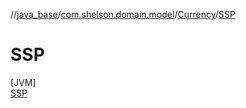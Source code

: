 //[java_base](../../../../index.md)/[com.shelson.domain.model](../../index.md)/[Currency](../index.md)/[SSP](index.md)

# SSP

[JVM]\
[SSP](index.md)
